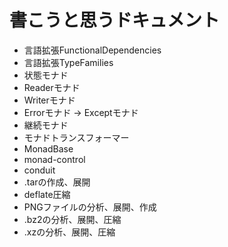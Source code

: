 書こうと思うドキュメント
========================

* 言語拡張FunctionalDependencies
* 言語拡張TypeFamilies
* 状態モナド
* Readerモナド
* Writerモナド
* Errorモナド -> Exceptモナド
* 継続モナド
* モナドトランスフォーマー
* MonadBase
* monad-control
* conduit
* .tarの作成、展開
* deflate圧縮
* PNGファイルの分析、展開、作成
* .bz2の分析、展開、圧縮
* .xzの分析、展開、圧縮
